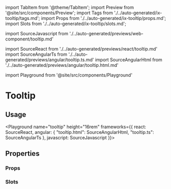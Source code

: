 import TabItem from '@theme/TabItem';
import Preview from '@site/src/components/Preview';
import Tags from './../auto-generated/ix-tooltip/tags.md';
import Props from './../auto-generated/ix-tooltip/props.md';
import Slots from './../auto-generated/ix-tooltip/slots.md';

import SourceJavascript from './../auto-generated/previews/web-component/tooltip.md'

import SourceReact from './../auto-generated/previews/react/tooltip.md'
import SourceAngularTs from './../auto-generated/previews/angular/tooltip.ts.md'
import SourceAngularHtml from './../auto-generated/previews/angular/tooltip.html.md'

import Playground from '@site/src/components/Playground'

# Tooltip

<Tags />

## Usage

<Playground
name="tooltip"
height="16rem"
frameworks={{
    react: SourceReact,
    angular: {
        "tooltip.html": SourceAngularHtml,
        "tooltip.ts": SourceAngularTs
    },
    javascript: SourceJavascript
}}>
</Playground>

## Properties

### Props

<Props />

### Slots

<Slots />
